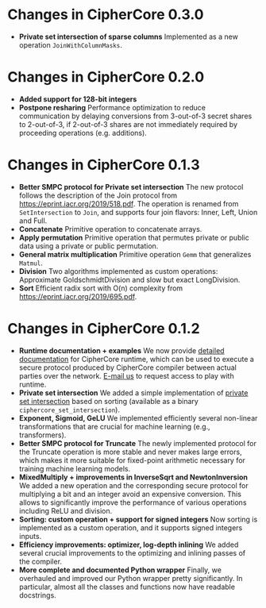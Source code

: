 # Changes in CipherCore 0.3.0

* **Private set intersection of sparse columns** Implemented as a new operation `JoinWithColumnMasks`.

# Changes in CipherCore 0.2.0

* **Added support for 128-bit integers** 
* **Postpone resharing** Performance optimization to reduce communication by delaying conversions from 3-out-of-3 secret shares to 2-out-of-3, if 2-out-of-3 shares are not immediately required by proceeding operations (e.g. additions).

# Changes in CipherCore 0.1.3

* **Better SMPC protocol for Private set intersection** The new protocol follows the description of the Join protocol from <https://eprint.iacr.org/2019/518.pdf>. The operation is renamed from `SetIntersection` to `Join`, and supports four join flavors: Inner, Left, Union and Full.
* **Concatenate** Primitive operation to concatenate arrays.
* **Apply permutation** Primitive operation that permutes private or public data using a private or public permutation.
* **General matrix multiplication** Primitive operation `Gemm` that generalizes `Matmul`.
* **Division** Two algorithms implemented as custom operations: Approximate GoldschmidtDivision and slow but exact LongDivision.
* **Sort** Efficient radix sort with O(n) complexity from <https://eprint.iacr.org/2019/695.pdf>.

# Changes in CipherCore 0.1.2

* **Runtime documentation + examples** We now provide [detailed documentation](https://github.com/ciphermodelabs/ciphercore/blob/main/reference/runtime.md) for CipherCore runtime, which can be used to execute a secure protocol produced by CipherCore compiler between actual parties over the network. [E-mail us](mailto:ciphercore@ciphermode.tech) to request access to play with runtime.
* **Private set intersection** We added a simple implementation of [private set intersection](https://en.wikipedia.org/wiki/Private_set_intersection) based on sorting (available as a binary `ciphercore_set_intersection`).
* **Exponent, Sigmoid, GeLU** We implemented efficiently several non-linear transformations that are crucial for machine learning (e.g., transformers).
* **Better SMPC protocol for Truncate** The newly implemented protocol for the Truncate operation is more stable and never makes large errors, which makes it more suitable for fixed-point arithmetic necessary for training machine learning models.
* **MixedMultiply + improvements in InverseSqrt and NewtonInversion** We added a new operation and the corresponding secure protocol for multiplying a bit and an integer avoid an expensive conversion. This allows to significantly improve the performance of various operations including ReLU and division.
* **Sorting: custom operation + support for signed integers** Now sorting is implemented as a custom operation, and it supports signed integers inputs.
* **Efficiency improvements: optimizer, log-depth inlining** We added several crucial improvements to the optimizing and inlining passes of the compiler.
* **More complete and documented Python wrapper** Finally, we overhauled and improved our Python wrapper pretty significantly. In particular, almost all the classes and functions now have readable docstrings.